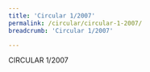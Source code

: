 ```yaml
---
title: 'Circular 1/2007'
permalink: /circular/circular-1-2007/
breadcrumb: 'Circular 1/2007'

---
```



CIRCULAR 1/2007
